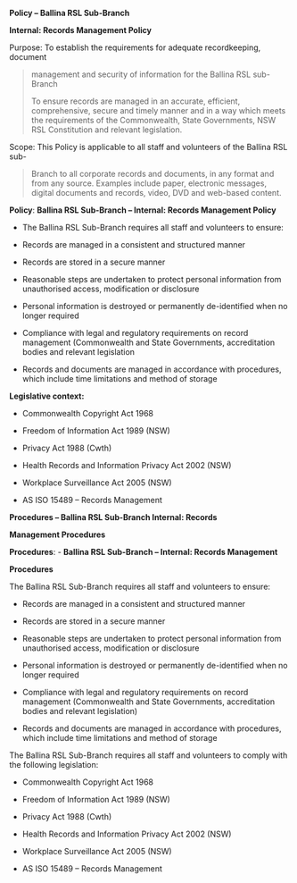 **Policy – Ballina RSL Sub-Branch**

**Internal: Records Management Policy**

Purpose: To establish the requirements for adequate recordkeeping,
document

> management and security of information for the Ballina RSL sub-Branch
>
> To ensure records are managed in an accurate, efficient,
> comprehensive, secure and timely manner and in a way which meets the
> requirements of the Commonwealth, State Governments, NSW RSL
> Constitution and relevant legislation.

Scope: This Policy is applicable to all staff and volunteers of the
Ballina RSL sub-

> Branch to all corporate records and documents, in any format and from
> any source. Examples include paper, electronic messages, digital
> documents and records, video, DVD and web-based content.

**Policy**: **Ballina RSL Sub-Branch – Internal: Records Management
Policy**

- The Ballina RSL Sub-Branch requires all staff and volunteers to
  ensure:

- Records are managed in a consistent and structured manner

- Records are stored in a secure manner

- Reasonable steps are undertaken to protect personal information from
  unauthorised access, modification or disclosure

- Personal information is destroyed or permanently de-identified when no
  longer required

- Compliance with legal and regulatory requirements on record management
  (Commonwealth and State Governments, accreditation bodies and relevant
  legislation

- Records and documents are managed in accordance with procedures, which
  include time limitations and method of storage

**Legislative context:**

- Commonwealth Copyright Act 1968

- Freedom of Information Act 1989 (NSW)

- Privacy Act 1988 (Cwth)

- Health Records and Information Privacy Act 2002 (NSW)

- Workplace Surveillance Act 2005 (NSW)

- AS ISO 15489 – Records Management

**Procedures – Ballina RSL Sub-Branch Internal: Records**

**Management Procedures**

**Procedures**: - **Ballina RSL Sub-Branch – Internal: Records
Management**

**Procedures**

The Ballina RSL Sub-Branch requires all staff and volunteers to ensure:

- Records are managed in a consistent and structured manner

- Records are stored in a secure manner

- Reasonable steps are undertaken to protect personal information from
  unauthorised access, modification or disclosure

- Personal information is destroyed or permanently de-identified when no
  longer required

- Compliance with legal and regulatory requirements on record management
  (Commonwealth and State Governments, accreditation bodies and relevant
  legislation)

- Records and documents are managed in accordance with procedures, which
  include time limitations and method of storage

The Ballina RSL Sub-Branch requires all staff and volunteers to comply
with the following legislation:

- Commonwealth Copyright Act 1968

- Freedom of Information Act 1989 (NSW)

- Privacy Act 1988 (Cwth)

- Health Records and Information Privacy Act 2002 (NSW)

- Workplace Surveillance Act 2005 (NSW)

- AS ISO 15489 – Records Management
